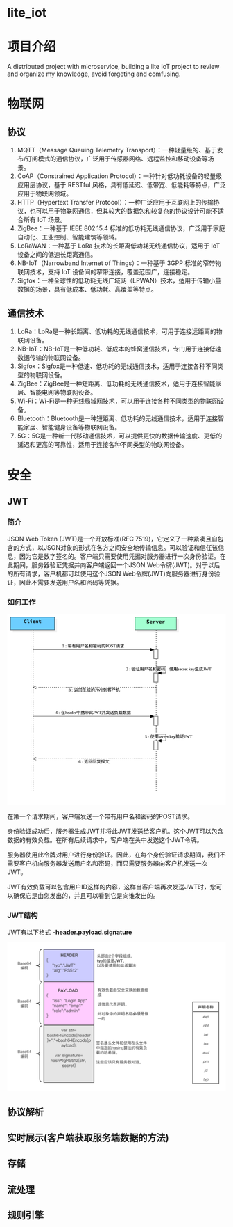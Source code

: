 # lite_iot

# 项目介绍

A distributed project with microservice, building a lite IoT project to review and organize my knowledge, avoid forgeting and comfusing.

#  物联网

## 协议

1. MQTT（Message Queuing Telemetry Transport）：一种轻量级的、基于发布/订阅模式的通信协议，广泛用于传感器网络、远程监控和移动设备等场景。
2. CoAP（Constrained Application Protocol）：一种针对低功耗设备的轻量级应用层协议，基于 RESTful 风格，具有低延迟、低带宽、低能耗等特点，广泛应用于物联网领域。
3. HTTP（Hypertext Transfer Protocol）：一种广泛应用于互联网上的传输协议，也可以用于物联网通信，但其较大的数据包和较复杂的协议设计可能不适合所有 IoT 场景。
4. ZigBee：一种基于 IEEE 802.15.4 标准的低功耗无线通信协议，广泛用于家庭自动化、工业控制、智能建筑等领域。
5. LoRaWAN：一种基于 LoRa 技术的长距离低功耗无线通信协议，适用于 IoT 设备之间的低速长距离通信。
6. NB-IoT（Narrowband Internet of Things）：一种基于 3GPP 标准的窄带物联网技术，支持 IoT 设备间的窄带连接，覆盖范围广，连接稳定。
7. Sigfox：一种全球性的低功耗无线广域网（LPWAN）技术，适用于传输小量数据的场景，具有低成本、低功耗、高覆盖等特点。

## 通信技术

1. LoRa：LoRa是一种长距离、低功耗的无线通信技术，可用于连接远距离的物联网设备。
2. NB-IoT：NB-IoT是一种低功耗、低成本的蜂窝通信技术，专门用于连接低速数据传输的物联网设备。
3. Sigfox：Sigfox是一种低速、低功耗的无线通信技术，适用于连接各种不同类型的物联网设备。
4. ZigBee：ZigBee是一种短距离、低功耗的无线通信技术，适用于连接智能家居、智能电网等物联网设备。
5. Wi-Fi：Wi-Fi是一种无线局域网技术，可以用于连接各种不同类型的物联网设备。
6. Bluetooth：Bluetooth是一种短距离、低功耗的无线通信技术，适用于连接智能家居、智能健身设备等物联网设备。
7. 5G：5G是一种新一代移动通信技术，可以提供更快的数据传输速度、更低的延迟和更高的可靠性，适用于连接各种不同类型的物联网设备。



# 安全

## JWT

### 简介

JSON Web Token (JWT)是一个开放标准(RFC 7519)，它定义了一种紧凑且自包含的方式，以JSON对象的形式在各方之间安全地传输信息。可以验证和信任该信息，因为它是数字签名的。客户端只需要使用凭据对服务器进行一次身份验证。在此期间，服务器验证凭据并向客户端返回一个JSON Web令牌(JWT)。对于以后的所有请求，客户机都可以使用这个JSON Web令牌(JWT)向服务器进行身份验证，因此不需要发送用户名和密码等凭据。

### 如何工作

![jwt-workflow](/images/jwt-workflow.png)



在第一个请求期间，客户端发送一个带有用户名和密码的POST请求。

身份验证成功后，服务器生成JWT并将此JWT发送给客户机。这个JWT可以包含数据的有效负载。在所有后续请求中，客户端在头中发送这个JWT令牌。

服务器使用此令牌对用户进行身份验证。因此，在每个身份验证请求期间，我们不需要客户机向服务器发送用户名和密码，而只需要服务器向客户机发送一次JWT。

JWT有效负载可以包含用户ID这样的内容，这样当客户端再次发送JWT时，您可以确保它是由您发出的，并且可以看到它是向谁发出的。

### JWT结构

JWT有以下格式 **-header.payload.signature**

![JWT详细结构](/images/JWT详细结构.png)

## 协议解析



## 实时展示(客户端获取服务端数据的方法)



## 存储



## 流处理



## 规则引擎

